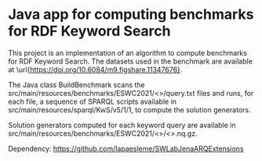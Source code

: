 # Java app for computing benchmarks for RDF Keyword Search

This project is an implementation of an algorithm to compute benchmarks for RDF Keyword Search. The datasets used in the benchmark are available at \url{https://doi.org/10.6084/m9.figshare.11347676}. 

The Java class BuildBenchmark scans the src/main/resources/benchmarks/ESWC2021/<<dataset name>>/query.txt files and runs, for each file, a sequence of SPARQL scripts available in src/main/resources/sparql/KwS/v5/1/1, to compute the solution generators. 
  
Solution generators computed for each keyword query are available in src/main/resources/benchmarks/ESWC2021/<<dataset name>>/<<query number>>.nq.gz.
  
Dependency: https://github.com/lapaesleme/SWLabJenaARQExtensions
